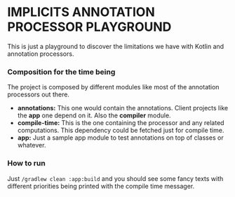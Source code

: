 # IMPLICITS ANNOTATION PROCESSOR PLAYGROUND
This is just a playground to discover the limitations we have with Kotlin and annotation processors.

### Composition for the time being

The project is composed by different modules like most of the annotation processors out there.
* **annotations:** This one would contain the annotations. Client projects like the **app** one depend on it. Also the
**compiler** module.
* **compile-time:** This is the one containing the processor and any related computations. This dependency could be
fetched just for compile time.
* **app:** Just a sample app module to test annotations on top of classes or whatever.

### How to run

Just `/gradlew clean :app:build` and you should see some fancy texts with different priorities being printed with the
compile time messager.

